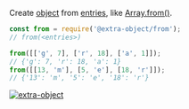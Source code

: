 Create [object] from [entries], like [Array.from()].

```javascript
const from = require('@extra-object/from');
// from(<entries>)

from([['g', 7], ['r', 18], ['a', 1]]);
// {'g': 7, 'r': 18, 'a': 1}
from([[13, 'm'], [5, 'e'], [18, 'r']]);
// {'13': 'm', '5': 'e', '18': 'r'}
```


[![extra-object](https://i.imgur.com/yFUJ4GM.jpg)](https://www.npmjs.com/package/extra-object)

[object]: https://developer.mozilla.org/en-US/docs/Web/JavaScript/Guide/Working_with_Objects
[entries]: https://developer.mozilla.org/en-US/docs/Web/JavaScript/Reference/Global_Objects/Array/entries
[Array.from()]: https://developer.mozilla.org/en-US/docs/Web/JavaScript/Reference/Global_Objects/Array/from
